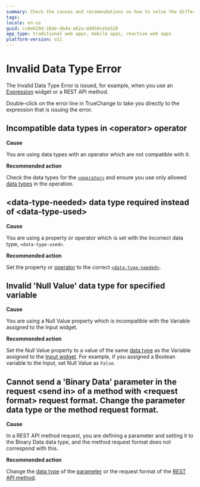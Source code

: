 ```yaml
---
summary: Check the causes and recomendations on how to solve the different Invalid Data Type TrueChange errors.
tags:
locale: en-us
guid: cc8e619d-18de-4b4a-a62a-d4058ce5e528
app_type: traditional web apps, mobile apps, reactive web apps
platform-version: o11
---
```


# Invalid Data Type Error

The Invalid Data Type Error is issued, for example, when you use an [Expression](../../../ref/logic/expressions/intro.md) widget or a REST API method.

Double-click on the error line in TrueChange to take you directly to the expression that is issuing the error.

## Incompatible data types in &lt;operator> operator

**Cause**

You are using data types with an operator which are not compatible with it. 

**Recommended action**

Check the data types for the [`<operator>`](../../logic/expressions/operators.md) and ensure you use only allowed [data types](../../../ref/data/data-types/available-data-types.md) in the operation.

## &lt;data-type-needed> data type required instead of &lt;data-type-used>

**Cause**

You are using a property or operator which is set with the incorrect data type, `<data-type-used>`.

**Recommended action**

Set the property or [operator](../../logic/expressions/operators.md) to the correct [`<data-type-needed>`](../../../ref/data/data-types/available-data-types.md).

## Invalid 'Null Value' data type for specified variable

**Cause**

You are using a Null Value property which is incompatible with the Variable assigned to the Input widget.

**Recommended action**

Set the Null Value property to a value of the same [data type](../../../ref/data/data-types/available-data-types.md) as the Variable assigned to the [Input widget](../../../ref/lang/auto/servicestudio-plugin-nrwidgets-input.md). For example, if you assigned a Boolean variable to the Input, set Null Value as `False`.

## Cannot send a 'Binary Data' parameter in the request &lt;send in> of a method with &lt;request format> request format. Change the parameter data type or the method request format.

**Cause**

In a REST API method request, you are defining a parameter and setting it to the Binary Data data type, and the method request format does not correspond with this.

**Recommended action**

Change the [data type](../../../ref/data/data-types/available-data-types.md) of the [parameter](../../../ref/lang/auto/servicestudio-plugin-rest-restactioninput.md) or the request format of the [REST API method](../../../ref/lang/auto/servicestudio-plugin-rest-restaction.md).

